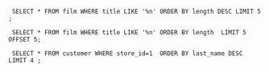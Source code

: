 ` SELECT * FROM film WHERE title LIKE '%n' ORDER BY length DESC LIMIT 5 ;`

` SELECT * FROM film WHERE title LIKE '%n' ORDER BY length  LIMIT 5  OFFSET 5;`

` SELECT * FROM customer WHERE store_id=1  ORDER BY last_name DESC  LIMIT 4 ;`
